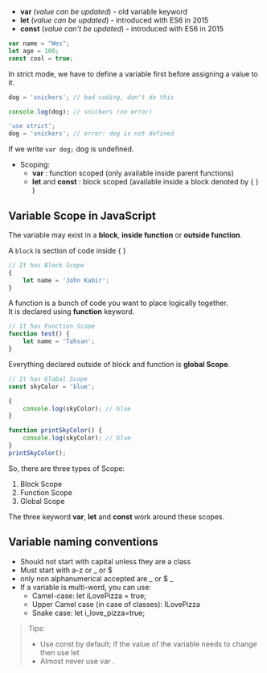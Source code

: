 - **var** (_value can be updated_) - old variable keyword
- **let** (_value can be updated_) - introduced with ES6 in 2015
- **const** (_value can't be updated_) - introduced with ES6 in 2015

```js
var name = "Wes";
let age = 100;
const cool = true;
```

In strict mode, we have to define a variable first before assigning a value to it.

```javascript
dog = 'snickers'; // bad coding, don't do this

console.log(dog); // snickers (no error)

'use strict';  
dog = 'snickers'; // error: dog is not defined
```

If we write `var dog;` dog is undefined. 

- Scoping:
	- **var** : function scoped (only available inside parent functions)  
	- **let** and **const** : block scoped (available inside a block denoted by { } )

## Variable Scope in JavaScript

The variable may exist in a __block__, __inside function__ or __outside function__. <br>

A `block` is section of code inside { } <br>

```JavaScript
// It has Block Scope
{
    let name = 'John Kabir';
}
```
A function is a bunch of code you want to place logically together. <br>
It is declared using __function__ keyword.

```JavaScript
// It has Function Scope
function test() {
    let name = 'Tahsan';
}
```
Everything declared outside of block and function is __global Scope__.<br>

```JavaScript
// It has Global Scope
const skyColor = 'blue';

{
    console.log(skyColor); // blue
}

function printSkyColor() {
    console.log(skyColor); // blue
}
printSkyColor();
```

So, there are three types of Scope:
1. Block Scope
2. Function Scope
3. Global Scope

The three keyword __var__, __let__ and __const__ work around these scopes.
## Variable naming conventions

- Should not start with capital unless they are a class
- Must start with a-z or _ or $
- only non alphanumerical accepted are _ or $ _
- If a variable is multi-word, you can use:
	- Camel-case: let iLovePizza = true;  
	- Upper Camel case (in case of classes): ILovePizza 
	- Snake case: let i_love_pizza=true;


> Tips:
> - Use const by default; if the value of the variable needs to change then use let
> - Almost never use var .
